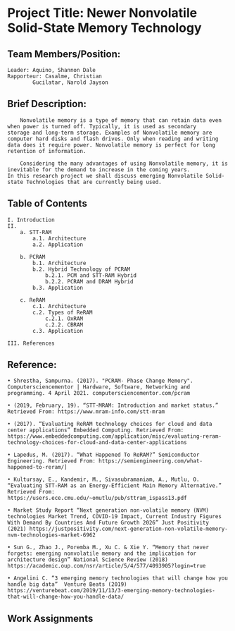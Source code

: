 # Project Title: Newer Nonvolatile Solid-State Memory Technology

Team Members/Position:
-
	Leader: Aquino, Shannon Dale
	Rapporteur: Casalme, Christian
		    Gucilatar, Narold Jayson

Brief Description:
-
		Nonvolatile memory is a type of memory that can retain data even when power is turned off. Typically, it is used as secondary 
	storage and long-term storage. Examples of Nonvolatile memory are computer hard disks and flash drives. Only when reading and writing 
	data does it require power. Nonvolatile memory is perfect for long retention of information.
	
		Considering the many advantages of using Nonvolatile memory, it is inevitable for the demand to increase in the coming years. 
	In this research project we shall discuss emerging Nonvolatile Solid-state Technologies that are currently being used. 
	
Table of Contents
-
	I. Introduction
	II. 
		a. STT-RAM
			a.1. Architecture
			a.2. Application

		b. PCRAM
			b.1. Architecture
			b.2. Hybrid Technology of PCRAM
				b.2.1. PCM and STT-RAM Hybrid
				b.2.2. PCRAM and DRAM Hybrid
			b.3. Application

		c. ReRAM
			c.1. Architecture
			c.2. Types of ReRAM
				c.2.1. OxRAM
				c.2.2. CBRAM
			c.3. Application
		
	III. References

Reference:
-
	• Shrestha, Sampurna. (2017). "PCRAM- Phase Change Memory". Computersciencementor | Hardware, Software, Networking and programming. 4 April 2021. computersciencementor.com/pcram

 	• (2019, February, 19). “STT-MRAM: Introduction and market status.” Retrieved From: https://www.mram-info.com/stt-mram

	• (2017). “Evaluating ReRAM technology choices for cloud and data center applications” Embedded Computing. Retrieved From: https://www.embeddedcomputing.com/application/misc/evaluating-reram-technology-choices-for-cloud-and-data-center-applications 

	• Lapedus, M. (2017). “What Happened To ReRAM?” Semiconductor Engineering. Retrieved From: https://semiengineering.com/what-happened-to-reram/]

	• Kultursay, E., Kandemir, M., Sivasubramaniam, A., Mutlu, O. “Evaluating STT-RAM as an Energy-Efficient Main Memory Alternative.” Retrieved From: https://users.ece.cmu.edu/~omutlu/pub/sttram_ispass13.pdf
	
	• Market Study Report “Next generation non-volatile memory (NVM) technologies Market Trend, COVID-19 Impact, Current Industry Figures With Demand By Countries And Future Growth 2026” Just Positivity (2021) https://justpositivity.com/next-generation-non-volatile-memory-nvm-technologies-market-6962

	• Sun G., Zhao J., Poremba M., Xu C. & Xie Y. “Memory that never forgets: emerging nonvolatile memory and the implication for architecture design” National Science Review (2018) https://academic.oup.com/nsr/article/5/4/577/4093905?login=true 

	• Angelini C. “3 emerging memory technologies that will change how you handle big data”  Venture Beats (2019) https://venturebeat.com/2019/11/13/3-emerging-memory-technologies-that-will-change-how-you-handle-data/ 

Work Assignments
-


